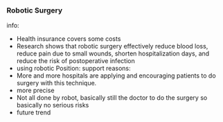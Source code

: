### Robotic Surgery

info: 
- Health insurance covers some costs
- Research shows that robotic surgery effectively reduce blood loss, reduce pain due to small wounds, shorten hospitalization days, and reduce the risk of postoperative infection
- using robotic 
Position: support
reasons:
- More and more hospitals are applying and encouraging patients to do surgery with this technique.
- more precise
- Not all done by robot, basically still the doctor to do the surgery so basically no serious risks
- future trend
